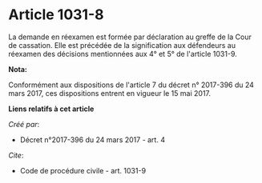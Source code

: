 # Article 1031-8

La demande en réexamen est formée par déclaration au greffe de la Cour de cassation. Elle est précédée de la signification
aux défendeurs au réexamen des décisions mentionnées aux 4° et 5° de l'article 1031-9.

**Nota:**

Conformément aux dispositions de l'article 7 du décret n° 2017-396 du 24 mars 2017, ces dispositions entrent en vigueur le 15
mai 2017.

**Liens relatifs à cet article**

_Créé par_:

  - Décret n°2017-396 du 24 mars 2017 - art. 4

_Cite_:

  - Code de procédure civile - art. 1031-9
